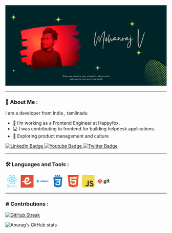 


<img src="https://github.com/dev-mohanraj/dev-mohanraj/blob/main/Profile%20banner.png" alt="profile banner"/>


---

### 👨‍ About Me :

I am a developer from India , tamilnadu

- :telescope: I’m working as a Frontend Engineer at Happyfox.
- :computer: I was contributing to frontend for building helpdesk applications.
- :seedling: Exploring product management and culture

<div class="badge" id="badges">
    <a href="https://www.linkedin.com/in/mohanraj-venkatachalam/">
       <img src="https://img.shields.io/badge/LinkedIn-blue?style=for-the-badge&logo=linkedin&logoColor=white"
       alt="LinkedIn Badge" />
    </a>
    <a href="https://www.youtube.com/channel/UC6S6OF80J21TUlGdL6bATJg">
       <img src="https://img.shields.io/badge/YouTube-red?style=for-the-badge&logo=youtube&logoColor=white"
       alt="Youtube Badge" />
    </a>
    <a href="https://twitter.com/MohanrajVenka20">
     <img src="https://img.shields.io/badge/Twitter-blue?style=for-the-badge&logo=twitter&logoColor=white"
     alt="Twitter Badge" />
    </a>
</div>

---

### :hammer_and_wrench: Languages and Tools :

<div>
  <img src="https://github.com/devicons/devicon/blob/master/icons/react/react-original-wordmark.svg" title="React" alt="React" width="40" height="40"/>&nbsp;
  <img src=" https://github.com/devicons/devicon/blob/master/icons/ember/ember-original.svg" title="Ember" alt="Ember" width="40" height="40"/>&nbsp; 
  <img src="https://github.com/devicons/devicon/blob/master/icons/webpack/webpack-original-wordmark.svg" title="Webpack" alt="Webpack" width="40" height="40"/>&nbsp; 
  <img src="https://github.com/devicons/devicon/blob/master/icons/css3/css3-plain-wordmark.svg"  title="CSS3" alt="CSS" width="40" height="40"/>&nbsp;
  <img src="https://github.com/devicons/devicon/blob/master/icons/html5/html5-original.svg" title="HTML5" alt="HTML" width="40" height="40"/>&nbsp;
  <img src="https://github.com/devicons/devicon/blob/master/icons/javascript/javascript-original.svg" title="JavaScript" alt="JavaScript" width="40" height="40"/>&nbsp;
  <img src="https://github.com/devicons/devicon/blob/master/icons/git/git-original-wordmark.svg" title="Git" **alt="Git" width="40" height="40"/>
</div>

---

### :fire: Contributions :

[![GitHub Streak](http://github-readme-streak-stats.herokuapp.com?user=dev-mohanraj&theme=dark&background=000000)](https://git.io/streak-stats)

![Anurag's GitHub stats](https://github-readme-stats.vercel.app/api?username=dev-mohanraj&show_icons=true&theme=radical)
